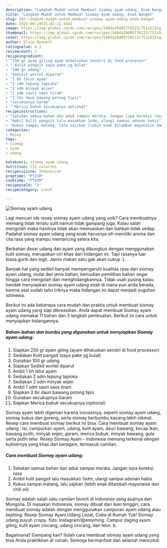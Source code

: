 ```yaml
---
description: "Langkah Mudah untuk Membuat Siomay ayam udang, Enak Banget"
title: "Langkah Mudah untuk Membuat Siomay ayam udang, Enak Banget"
slug: 585-langkah-mudah-untuk-membuat-siomay-ayam-udang-enak-banget
date: 2020-09-19T21:42:21.548Z
image: https://img-global.cpcdn.com/recipes/540da29d05770223/751x532cq70/siomay-ayam-udang-foto-resep-utama.jpg
thumbnail: https://img-global.cpcdn.com/recipes/540da29d05770223/751x532cq70/siomay-ayam-udang-foto-resep-utama.jpg
cover: https://img-global.cpcdn.com/recipes/540da29d05770223/751x532cq70/siomay-ayam-udang-foto-resep-utama.jpg
author: Elsie Bennett
ratingvalue: 4.1
reviewcount: 3
recipeingredient:
- "250 gr ayam giling ayam dihaluskan sendiri di food processor"
- " Kulit pangsit saya pake yg bulat"
- "100 gr udang"
- "Sedikit wortel diparut"
- "1 bh telur ayam"
- "2 sdm tepung tapioka"
- "2 sdm minyak wijen"
- "1 sdm saori saos tiram"
- "3 lbr daun bawang potong tipis"
- "secukupnya Garam"
- " Merica bubuk secukupnya optional"
recipeinstructions:
- "Satukan semua bahan dan aduk sampai merata. Jangan lupa koreksi rasa"
- "Ambil kulit pangsit lalu masukkan 1sdm, ulangi sampai adonan habis"
- "Kukus sampai matang, lalu sajikan (lebih enak ditambah mayonaise dan chili oil)"
categories:
- Resep
tags:
- siomay
- ayam
- udang

katakunci: siomay ayam udang 
nutrition: 213 calories
recipecuisine: Indonesian
preptime: "PT21M"
cooktime: "PT43M"
recipeyield: "1"
recipecategory: Lunch

---
```



![Siomay ayam udang](https://img-global.cpcdn.com/recipes/540da29d05770223/751x532cq70/siomay-ayam-udang-foto-resep-utama.jpg)

Lagi mencari ide resep siomay ayam udang yang unik? Cara membuatnya memang tidak terlalu sulit namun tidak gampang juga. Kalau salah mengolah maka hasilnya tidak akan memuaskan dan bahkan tidak sedap. Padahal siomay ayam udang yang enak harusnya sih memiliki aroma dan cita rasa yang mampu memancing selera kita.

Berbahan dasar udang dan ayam yang dibungkus dengan menggunakan kulit siomay, merupakan ciri khas dari hidangan ini. Tapi rasanya luar biasa.gurih dan legit. Jamin makan satu gak akan cukup :).

Banyak hal yang sedikit banyak mempengaruhi kualitas rasa dari siomay ayam udang, mulai dari jenis bahan, kemudian pemilihan bahan segar hingga cara mengolah dan menghidangkannya. Tidak usah pusing kalau hendak menyiapkan siomay ayam udang enak di mana pun anda berada, karena asal sudah tahu triknya maka hidangan ini dapat menjadi suguhan istimewa.


Berikut ini ada beberapa cara mudah dan praktis untuk membuat siomay ayam udang yang siap dikreasikan. Anda dapat membuat Siomay ayam udang memakai 11 bahan dan 3 langkah pembuatan. Berikut ini cara untuk menyiapkan hidangannya.

<!--inarticleads1-->

##### Bahan-bahan dan bumbu yang digunakan untuk menyiapkan Siomay ayam udang:

1. Siapkan 250 gr ayam giling (ayam dihaluskan sendiri di food processor)
1. Sediakan  Kulit pangsit (saya pake yg bulat)
1. Gunakan 100 gr udang
1. Siapkan Sedikit wortel diparut
1. Ambil 1 bh telur ayam
1. Sediakan 2 sdm tepung tapioka
1. Sediakan 2 sdm minyak wijen
1. Ambil 1 sdm saori saos tiram
1. Siapkan 3 lbr daun bawang potong tipis
1. Gunakan secukupnya Garam
1. Siapkan  Merica bubuk secukupnya (optional)


Siomay ayam lebih digemari karena inovasinya, seperti siomay ayam udang, siomay kukus dan goreng, serta siomay berbumbu kacang lebih nikmat. Resep cara membuat siomay berikut ini bisa. Cara membuat siomay ayam udang : Isi, campurkan ayam, udang, kulit ayam, daun bawang, kecap ikan, bawang putih, minyak wijen, garam, merica bubuk, minyak bawang, gula serta putih telur. Resep Siomay Ayam - Indonesia memang terkenal dengan kulinernya yang khas dan beragam, termasuk camilan. 

<!--inarticleads2-->

##### Cara membuat Siomay ayam udang:

1. Satukan semua bahan dan aduk sampai merata. Jangan lupa koreksi rasa
1. Ambil kulit pangsit lalu masukkan 1sdm, ulangi sampai adonan habis
1. Kukus sampai matang, lalu sajikan (lebih enak ditambah mayonaise dan chili oil)


Siomay adalah salah satu camilan favorit di Indonesia yang asalnya dari Mongolia. Di masakan Indonesia, siomay dibuat dari ikan tenggiri, cara membuat siomay adalah dengan menggunakan campuran ayam udang atau kepiting. Resep Siomay Ayam Udang Lezat, Coba di Rumah Yuk! Siomay udang puyuh crispy. foto: Instagram/@emyming. Campur daging ayam giling, kulit ayam cincang, udang cincang, dan telur. b. 

Bagaimana? Gampang kan? Itulah cara membuat siomay ayam udang yang bisa Anda praktikkan di rumah. Semoga bermanfaat dan selamat mencoba!
